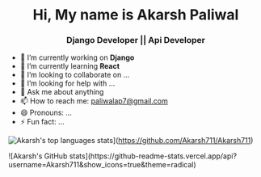 
<h1 align="center"> Hi, My name is Akarsh Paliwal</h1>
<h3 align="center"> Django Developer || Api Developer</h3>

- 🔭 I’m currently working on **Django**
- 🌱 I’m currently learning **React**
- 👯 I’m looking to collaborate on ...
- 🤔 I’m looking for help with ...
- 💬 Ask me about anything
- 📫 How to reach me: paliwalap7@gmail.com
- 😄 Pronouns: ...
- ⚡ Fun fact: ...
<div class="row">

![Akarsh's top languages stats](https://github-readme-stats.vercel.app/api/top-langs/?username=Akarsh711&theme=dark)](https://github.com/Akarsh711/Akarsh711)
</div>
![Akarsh's GitHub stats](https://github-readme-stats.vercel.app/api?username=Akarsh711&show_icons=true&theme=radical)




